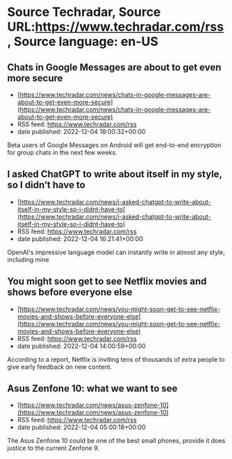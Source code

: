 # Source Techradar, Source URL:https://www.techradar.com/rss, Source language: en-US

## Chats in Google Messages are about to get even more secure
 - [https://www.techradar.com/news/chats-in-google-messages-are-about-to-get-even-more-secure](https://www.techradar.com/news/chats-in-google-messages-are-about-to-get-even-more-secure)
 - RSS feed: https://www.techradar.com/rss
 - date published: 2022-12-04 18:00:32+00:00

Beta users of Google Messages on Android will get end-to-end encryption for group chats in the next few weeks.

## I asked ChatGPT to write about itself in my style, so I didn’t have to
 - [https://www.techradar.com/news/i-asked-chatgpt-to-write-about-itself-in-my-style-so-i-didnt-have-to](https://www.techradar.com/news/i-asked-chatgpt-to-write-about-itself-in-my-style-so-i-didnt-have-to)
 - RSS feed: https://www.techradar.com/rss
 - date published: 2022-12-04 16:21:41+00:00

OpenAI's impressive language model can instantly write in almost any style, including mine

## You might soon get to see Netflix movies and shows before everyone else
 - [https://www.techradar.com/news/you-might-soon-get-to-see-netflix-movies-and-shows-before-everyone-else](https://www.techradar.com/news/you-might-soon-get-to-see-netflix-movies-and-shows-before-everyone-else)
 - RSS feed: https://www.techradar.com/rss
 - date published: 2022-12-04 14:00:59+00:00

According to a report, Netflix is inviting tens of thousands of extra people to give early feedback on new content.

## Asus Zenfone 10: what we want to see
 - [https://www.techradar.com/news/asus-zenfone-10](https://www.techradar.com/news/asus-zenfone-10)
 - RSS feed: https://www.techradar.com/rss
 - date published: 2022-12-04 05:00:18+00:00

The Asus Zenfone 10 could be one of the best small phones, provide it does justice to the current Zenfone 9.
